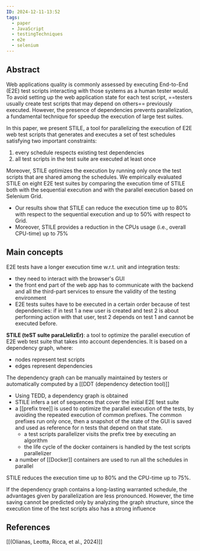 ```yaml
---
ID: 2024-12-11-13:52
tags:
  - paper
  - JavaScript
  - testingTechniques
  - e2e
  - selenium
---
```

## Abstract

Web applications quality is commonly assessed by executing End-to-End (E2E) test scripts interacting with those systems as a human tester would. To avoid setting up the web application state for each test script, ==testers usually create test scripts that may depend on others== previously executed.  However, the presence of dependencies prevents parallelization, a fundamental technique for speedup the execution of large test suites.

In this paper, we present STILE, a tool for parallelizing the execution of E2E web test scripts that generates and executes a set of test schedules satisfying two important constraints:
1) every schedule respects existing test dependencies
2) all test scripts in the test suite are executed at least once

Moreover, STILE optimizes the execution by running only once the test scripts that are shared among the schedules. We empirically evaluated STILE on eight E2E test suites by comparing the execution time of STILE both with the sequential execution and with the parallel execution based on Selenium Grid. 
- Our results show that STILE can reduce the execution time up to 80% with respect to the sequential execution and up to 50% with respect to Grid. 
- Moreover, STILE provides a reduction in the CPUs usage (i.e., overall CPU-time) up to 75%

## Main concepts

E2E tests have a longer execution time w.r.t. unit and integration tests:
- they need to interact with the browser's GUI
- the front end part of the web app has to communicate with the backend and all the third-part services to ensure the validity of the testing environment
- E2E tests suites have to be executed in a certain order because of test dependencies: if in test 1 a new user is created and test 2 is about performing action with that user, test 2 depends on test 1 and cannot be executed before.

 **STILE (teST suIte paraLlelizEr)**:  a tool to optimize the parallel execution of E2E web test suite that takes into account dependencies. It is based on a dependency graph, where:
 - nodes represent test scripts
 - edges represent dependencies

The dependency graph can be manually maintained by testers or automatically computed by a [[DDT (dependency detection tool)]]

- Using TEDD, a dependency graph is obtained
- STILE infers a set of sequences that cover the initial E2E test suite
- a [[prefix tree]] is used to optimize the parallel execution of the tests, by avoiding the repeated execution of common prefixes. The common prefixes run only once, then a snapshot of the state of the GUI is saved and used as reference for n tests that depend on that state.
	- a test scripts parallelizer visits the prefix tree by executing an algorithm
	- the life cycle of the docker containers is handled by the test scripts parallelizer
- a number of [[Docker]] containers are used to run all the schedules in parallel

STILE reduces the execution time up to 80% and the CPU-time up to 75%.

If the dependency graph contains a long-lasting warranted schedule, the advantages given by parallelization are less pronounced. However, the time saving cannot be predicted only by analyzing the graph structure, since the execution time of the test scripts also has a strong influence

## References
[[(Olianas, Leotta, Ricca, et al., 2024)]]